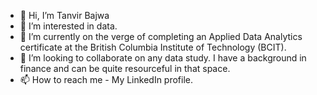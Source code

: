 - 👋 Hi, I’m Tanvir Bajwa
- 👀 I’m interested in data.
- 🌱 I’m currently on the verge of completing an Applied Data Analytics certificate at the British Columbia Institute of Technology (BCIT).
- 💞️ I’m looking to collaborate on any data study. I have a background in finance and can be quite resourceful in that space.
- 📫 How to reach me - My LinkedIn profile. 

<!---
tbajwa236/tbajwa236 is a ✨ special ✨ repository because its `README.md` (this file) appears on your GitHub profile.
You can click the Preview link to take a look at your changes.
--->
